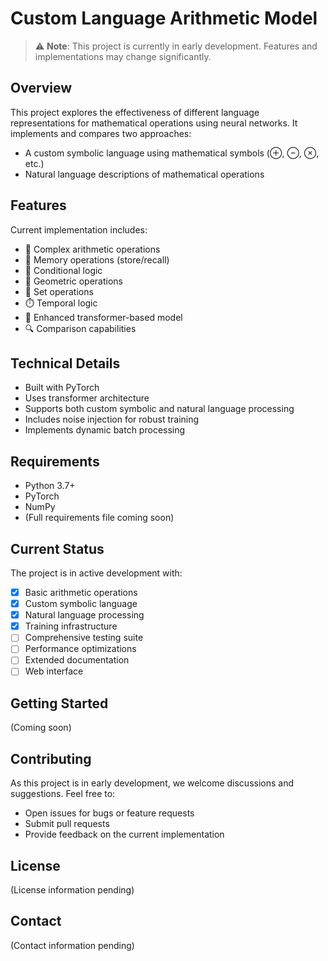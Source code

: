 # Custom Language Arithmetic Model

> ⚠️ **Note**: This project is currently in early development. Features and implementations may change significantly.

## Overview

This project explores the effectiveness of different language representations for mathematical operations using neural networks. It implements and compares two approaches:
- A custom symbolic language using mathematical symbols (⊕, ⊖, ⊗, etc.)
- Natural language descriptions of mathematical operations

## Features

Current implementation includes:

- 🧮 Complex arithmetic operations
- 🔄 Memory operations (store/recall)
- 🔀 Conditional logic
- 📐 Geometric operations
- 🔢 Set operations
- ⏱️ Temporal logic
- 🎯 Enhanced transformer-based model
- 🔍 Comparison capabilities

## Technical Details

- Built with PyTorch
- Uses transformer architecture
- Supports both custom symbolic and natural language processing
- Includes noise injection for robust training
- Implements dynamic batch processing

## Requirements

- Python 3.7+
- PyTorch
- NumPy
- (Full requirements file coming soon)

## Current Status

The project is in active development with:

- [x] Basic arithmetic operations
- [x] Custom symbolic language
- [x] Natural language processing
- [x] Training infrastructure
- [ ] Comprehensive testing suite
- [ ] Performance optimizations
- [ ] Extended documentation
- [ ] Web interface

## Getting Started

(Coming soon)

## Contributing

As this project is in early development, we welcome discussions and suggestions. Feel free to:
- Open issues for bugs or feature requests
- Submit pull requests
- Provide feedback on the current implementation

## License

(License information pending)

## Contact

(Contact information pending) 